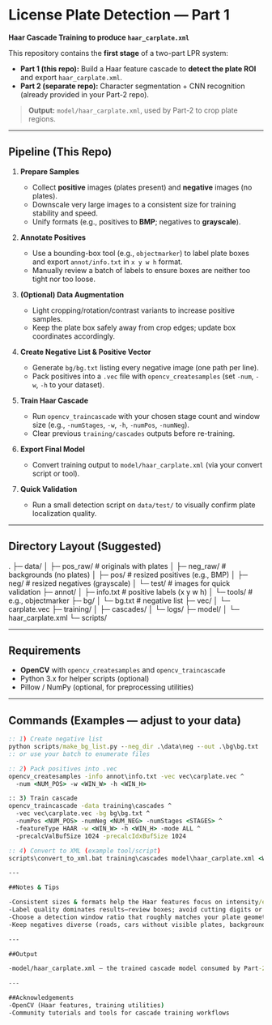 # License Plate Detection — Part 1
**Haar Cascade Training to produce `haar_carplate.xml`**

This repository contains the **first stage** of a two-part LPR system:

- **Part 1 (this repo):** Build a Haar feature cascade to **detect the plate ROI** and export `haar_carplate.xml`.
- **Part 2 (separate repo):** Character segmentation + CNN recognition (already provided in your Part-2 repo).

> **Output:** `model/haar_carplate.xml`, used by Part-2 to crop plate regions.

---

## Pipeline (This Repo)

1. **Prepare Samples**  
   - Collect **positive** images (plates present) and **negative** images (no plates).  
   - Downscale very large images to a consistent size for training stability and speed.  
   - Unify formats (e.g., positives to **BMP**; negatives to **grayscale**).

2. **Annotate Positives**  
   - Use a bounding-box tool (e.g., `objectmarker`) to label plate boxes and export `annot/info.txt` in `x y w h` format.  
   - Manually review a batch of labels to ensure boxes are neither too tight nor too loose.

3. **(Optional) Data Augmentation**  
   - Light cropping/rotation/contrast variants to increase positive samples.  
   - Keep the plate box safely away from crop edges; update box coordinates accordingly.

4. **Create Negative List & Positive Vector**  
   - Generate `bg/bg.txt` listing every negative image (one path per line).  
   - Pack positives into a `.vec` file with `opencv_createsamples` (set `-num`, `-w`, `-h` to your dataset).

5. **Train Haar Cascade**  
   - Run `opencv_traincascade` with your chosen stage count and window size (e.g., `-numStages`, `-w`, `-h`, `-numPos`, `-numNeg`).  
   - Clear previous `training/cascades` outputs before re-training.

6. **Export Final Model**  
   - Convert training output to `model/haar_carplate.xml` (via your convert script or tool).

7. **Quick Validation**  
   - Run a small detection script on `data/test/` to visually confirm plate localization quality.

---

## Directory Layout (Suggested)
.
├─ data/
│ ├─ pos_raw/ # originals with plates
│ ├─ neg_raw/ # backgrounds (no plates)
│ ├─ pos/ # resized positives (e.g., BMP)
│ ├─ neg/ # resized negatives (grayscale)
│ └─ test/ # images for quick validation
├─ annot/
│ ├─ info.txt # positive labels (x y w h)
│ └─ tools/ # e.g., objectmarker
├─ bg/
│ └─ bg.txt # negative list
├─ vec/
│ └─ carplate.vec
├─ training/
│ ├─ cascades/
│ └─ logs/
├─ model/
│ └─ haar_carplate.xml
└─ scripts/

---

## Requirements

- **OpenCV** with `opencv_createsamples` and `opencv_traincascade`
- Python 3.x for helper scripts (optional)
- Pillow / NumPy (optional, for preprocessing utilities)

---

## Commands (Examples — adjust to your data)

```bat
:: 1) Create negative list
python scripts/make_bg_list.py --neg_dir .\data\neg --out .\bg\bg.txt
:: or use your batch to enumerate files

:: 2) Pack positives into .vec
opencv_createsamples -info annot\info.txt -vec vec\carplate.vec ^
  -num <NUM_POS> -w <WIN_W> -h <WIN_H>

:: 3) Train cascade
opencv_traincascade -data training\cascades ^
  -vec vec\carplate.vec -bg bg\bg.txt ^
  -numPos <NUM_POS> -numNeg <NUM_NEG> -numStages <STAGES> ^
  -featureType HAAR -w <WIN_W> -h <WIN_H> -mode ALL ^
  -precalcValBufSize 1024 -precalcIdxBufSize 1024

:: 4) Convert to XML (example tool/script)
scripts\convert_to_xml.bat training\cascades model\haar_carplate.xml <WIN_W> <WIN_H>

---

##Notes & Tips

-Consistent sizes & formats help the Haar features focus on intensity/edge contrasts.
-Label quality dominates results—review boxes; avoid cutting digits or background leakage.
-Choose a detection window ratio that roughly matches your plate geometry (new vs. old plate formats may differ).
-Keep negatives diverse (roads, cars without visible plates, backgrounds).

---

##Output

-model/haar_carplate.xml — the trained cascade model consumed by Part-2 for plate ROI cropping.

---

##Acknowledgements
-OpenCV (Haar features, training utilities)
-Community tutorials and tools for cascade training workflows
